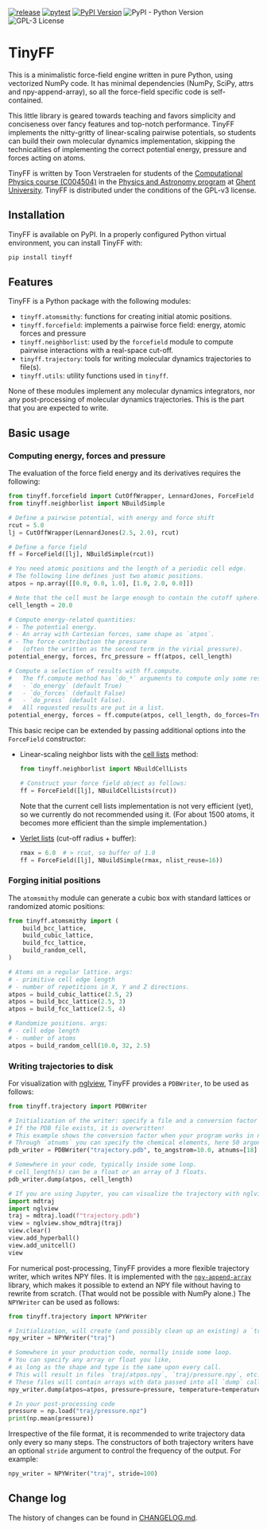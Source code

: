 [![release](https://github.com/molmod/tinyff/actions/workflows/release.yaml/badge.svg)](https://github.com/molmod/tinyff/actions/workflows/release.yaml)
[![pytest](https://github.com/molmod/tinyff/actions/workflows/pytest.yaml/badge.svg)](https://github.com/molmod/tinyff/actions/workflows/pytest.yaml)
[![PyPI Version](https://img.shields.io/pypi/v/tinyff)](https://pypi.org/project/tinyff/)
![PyPI - Python Version](https://img.shields.io/pypi/pyversions/tinyff)
![GPL-3 License](https://img.shields.io/github/license/molmod/tinyff)

# TinyFF

This is a minimalistic force-field engine written in pure Python,
using vectorized NumPy code.
It has minimal dependencies (NumPy, SciPy, attrs and npy-append-array),
so all the force-field specific code is self-contained.

This little library is geared towards teaching and favors simplicity and conciseness
over fancy features and top-notch performance.
TinyFF implements the nitty-gritty of linear-scaling pairwise potentials,
so students can build their own molecular dynamics implementation,
skipping the technicalities of implementing the correct
potential energy, pressure and forces acting on atoms.

TinyFF is written by Toon Verstraelen for students of the
[Computational Physics course (C004504)](https://studiekiezer.ugent.be/2024/studiefiche/en/C004504) in the
[Physics and Astronomy program](https://studiekiezer.ugent.be/2024/master-of-science-in-physics-and-astronomy-CMPHYS-en/programma) at
[Ghent University](https://www.ugent.be/).
TinyFF is distributed under the conditions of the GPL-v3 license.


## Installation

TinyFF is available on PyPI.
In a properly configured Python virtual environment,
you can install TinyFF with:

```bash
pip install tinyff
```

## Features

TinyFF is a Python package with the following modules:

- `tinyff.atomsmithy`: functions for creating initial atomic positions.
- `tinyff.forcefield`: implements a pairwise force field: energy, atomic forces and pressure
- `tinyff.neighborlist`: used by the `forcefield` module to compute pairwise interactions
   with a real-space cut-off.
- `tinyff.trajectory`: tools for writing molecular dynamics trajectories to file(s).
- `tinyff.utils`: utility functions used in `tinyff`.

None of these modules implement any molecular dynamics integrators,
nor any post-processing of molecular dynamics trajectories.
This is the part that you are expected to write.


## Basic usage

### Computing energy, forces and pressure

The evaluation of the force field energy and its derivatives requires the following:

```python
from tinyff.forcefield import CutOffWrapper, LennardJones, ForceField
from tinyff.neighborlist import NBuildSimple

# Define a pairwise potential, with energy and force shift
rcut = 5.0
lj = CutOffWrapper(LennardJones(2.5, 2.0), rcut)

# Define a force field
ff = ForceField([lj], NBuildSimple(rcut))

# You need atomic positions and the length of a periodic cell edge.
# The following line defines just two atomic positions.
atpos = np.array([[0.0, 0.0, 1.0], [1.0, 2.0, 0.0]])

# Note that the cell must be large enough to contain the cutoff sphere.
cell_length = 20.0

# Compute energy-related quantities:
# - The potential energy.
# - An array with Cartesian forces, same shape as `atpos`.
# - The force contribution the pressure
#   (often the written as the second term in the virial pressure).
potential_energy, forces, frc_pressure = ff(atpos, cell_length)

# Compute a selection of results with ff.compute.
#   The ff.compute method has `do_*` arguments to compute only some results:
#   - `do_energy` (default True)
#   - `do_forces` (default False)
#   - `do_press` (default False).
#   All requested results are put in a list.
potential_energy, forces = ff.compute(atpos, cell_length, do_forces=True)
```

This basic recipe can be extended by passing additional options
into the `ForceField` constructor:

- Linear-scaling neighbor lists with the
  [cell lists](https://en.wikipedia.org/wiki/Cell_lists) method:

    ```python
    from tinyff.neighborlist import NBuildCellLists

    # Construct your force field object as follows:
    ff = ForceField([lj], NBuildCellLists(rcut))
    ```

    Note that the current cell lists implementation is not very efficient (yet),
    so we currently do not recommended using it.
    (For about 1500 atoms, it becomes more efficient than the simple implementation.)

- [Verlet lists](https://en.wikipedia.org/wiki/Verlet_list) (cut-off radius + buffer):

    ```python
    rmax = 6.0  # > rcut, so buffer of 1.0
    ff = ForceField([lj], NBuildSimple(rmax, nlist_reuse=16))
    ```


### Forging initial positions

The `atomsmithy` module can generate a cubic box
with standard lattices or randomized atomic positions:

```python
from tinyff.atomsmithy import (
    build_bcc_lattice,
    build_cubic_lattice,
    build_fcc_lattice,
    build_random_cell,
)

# Atoms on a regular lattice. args:
# - primitive cell edge length
# - number of repetitions in X, Y and Z directions.
atpos = build_cubic_lattice(2.5, 2)
atpos = build_bcc_lattice(2.5, 3)
atpos = build_fcc_lattice(2.5, 4)

# Randomize positions. args:
# - cell edge length
# - number of atoms
atpos = build_random_cell(10.0, 32, 2.5)
```

### Writing trajectories to disk

For visualization with [nglview](https://github.com/nglviewer/nglview),
TinyFF provides a `PDBWriter`, to be used as follows:

```python
from tinyff.trajectory import PDBWriter

# Initialization of the writer: specify a file and a conversion factor to angstrom.
# If the PDB file exists, it is overwritten!
# This example shows the conversion factor when your program works in nanometer.
# Through `atnums` you can specify the chemical elements, here 50 argon atoms (Z=18).
pdb_writer = PDBWriter("trajectory.pdb", to_angstrom=10.0, atnums=[18] * 50)

# Somewhere in your code, typically inside some loop.
# cell_length(s) can be a float or an array of 3 floats.
pdb_writer.dump(atpos, cell_length)

# If you are using Jupyter, you can visualize the trajectory with nglview as follows:
import mdtraj
import nglview
traj = mdtraj.load(f"trajectory.pdb")
view = nglview.show_mdtraj(traj)
view.clear()
view.add_hyperball()
view.add_unitcell()
view
```

For numerical post-processing, TinyFF provides a more flexible trajectory writer,
which writes NPY files.
It is implemented with the [`npy-append-array`](https://pypi.org/project/npy-append-array/) library,
which makes it possible to extend an NPY file without having to rewrite from scratch.
(That would not be possible with NumPy alone.)
The `NPYWriter` can be used as follows:

```python
from tinyff.trajectory import NPYWriter

# Initialization, will create (and possibly clean up an existing) a `traj` directory.
npy_writer = NPYWriter("traj")

# Somewhere in your production code, normally inside some loop.
# You can specify any array or float you like,
# as long as the shape and type is the same upon every call.
# This will result in files `traj/atpos.npy`, `traj/pressure.npy`, etc.
# These files will contain arrays with data passed into all `dump` calls.
npy_writer.dump(atpos=atpos, pressure=pressure, temperature=temperature, ...)

# In your post-processing code
pressure = np.load("traj/pressure.npz")
print(np.mean(pressure))
```

Irrespective of the file format,
it is recommended to write trajectory data only every so many steps.
The constructors of both trajectory writers have an optional `stride` argument
to control the frequency of the output.
For example:

```python
npy_writer = NPYWriter("traj", stride=100)
```


## Change log

The history of changes can be found in [CHANGELOG.md](CHANGELOG.md).
